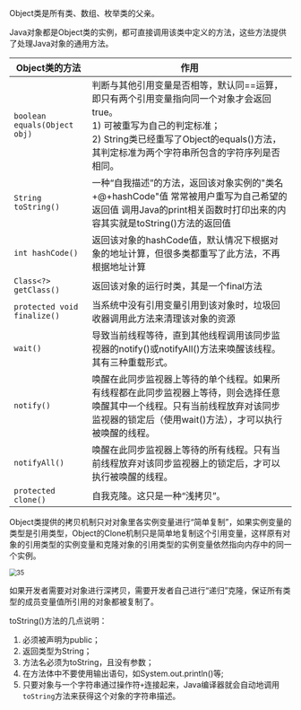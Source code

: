 Object类是所有类、数组、枚举类的父亲。

Java对象都是Object类的实例，都可直接调用该类中定义的方法，这些方法提供了处理Java对象的通用方法。

| Object类的方法               | 作用                                                         |
| ---------------------------- | ------------------------------------------------------------ |
| `boolean equals(Object obj)` | 判断与其他引用变量是否相等，默认同==运算，即只有两个引用变量指向同一个对象才会返回true。<br />1) 可被重写为自己的判定标准；<br />2) String类已经重写了Object的equals()方法，其判定标准为两个字符串所包含的字符序列是否相同。 |
| `String toString()`          | 一种“自我描述”的方法，返回该对象实例的"类名+@+hashCode"值     常常被用户重写为自己希望的返回值   调用Java的print相关函数时打印出来的内容其实就是toString()方法的返回值 |
| `int hashCode()`             | 返回该对象的hashCode值，默认情况下根据对象的地址计算，但很多类都重写了此方法，不再根据地址计算 |
| `Class<?> getClass()`        | 返回该对象的运行时类，其是一个final方法                      |
| `protected void finalize()`  | 当系统中没有引用变量引用到该对象时，垃圾回收器调用此方法来清理该对象的资源 |
| `wait()`                     | 导致当前线程等待，直到其他线程调用该同步监视器的notify()或notifyAll()方法来唤醒该线程。<br />其有三种重载形式。 |
| `notify()`                   | 唤醒在此同步监视器上等待的单个线程。如果所有线程都在此同步监视器上等待，则会选择任意唤醒其中一个线程。只有当前线程放弃对该同步监视器的锁定后（使用wait()方法），才可以执行被唤醒的线程。 |
| `notifyAll()`                | 唤醒在此同步监视器上等待的所有线程。只有当前线程放弃对该同步监视器上的锁定后，才可以执行被唤醒的线程。 |
| `protected clone()`          | 自我克隆。这只是一种“浅拷贝”。                               |

Object类提供的拷贝机制只对对象里各实例变量进行“简单复制”，如果实例变量的类型是引用类型，Object的Clone机制只是简单地复制这个引用变量，这样原有对象的引用类型的实例变量和克隆对象的引用类型的实例变量依然指向内存中的同一个实例。

<img src="https://chua-n.gitee.io/figure-bed/notebook/Java/35.png" alt="35" style="zoom:80%;" />

如果开发者需要对对象进行深拷贝，需要开发者自己进行“递归”克隆，保证所有类型的成员变量值所引用的对象都被复制了。

toString()方法的几点说明：

1. 必须被声明为public；
2. 返回类型为String；
3. 方法名必须为toString，且没有参数；
4. 在方法体中不要使用输出语句，如System.out.println()等;
5. 只要对象与一个字符串通过操作符`+`连接起来，Java编译器就会自动地调用`toString`方法来获得这个对象的字符串描述。

